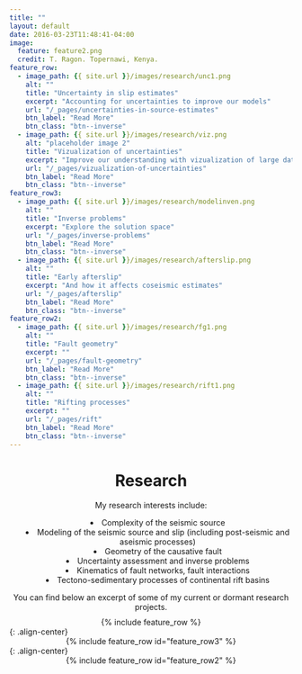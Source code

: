 ```yaml
---
title: ""
layout: default
date: 2016-03-23T11:48:41-04:00
image:
  feature: feature2.png
  credit: T. Ragon. Topernawi, Kenya.
feature_row:
  - image_path: {{ site.url }}/images/research/unc1.png
    alt: ""
    title: "Uncertainty in slip estimates"
    excerpt: "Accounting for uncertainties to improve our models"
    url: "/_pages/uncertainties-in-source-estimates"
    btn_label: "Read More"
    btn_class: "btn--inverse"
  - image_path: {{ site.url }}/images/research/viz.png
    alt: "placeholder image 2"
    title: "Vizualization of uncertainties"
    excerpt: "Improve our understanding with vizualization of large datasets"
    url: "/_pages/vizualization-of-uncertainties"
    btn_label: "Read More"
    btn_class: "btn--inverse"
feature_row3:
  - image_path: {{ site.url }}/images/research/modelinven.png
    alt: ""
    title: "Inverse problems"
    excerpt: "Explore the solution space"
    url: "/_pages/inverse-problems"
    btn_label: "Read More"
    btn_class: "btn--inverse"
  - image_path: {{ site.url }}/images/research/afterslip.png
    alt: ""
    title: "Early afterslip"
    excerpt: "And how it affects coseismic estimates"
    url: "/_pages/afterslip"
    btn_label: "Read More"
    btn_class: "btn--inverse"
feature_row2:
  - image_path: {{ site.url }}/images/research/fg1.png
    alt: ""
    title: "Fault geometry"
    excerpt: ""
    url: "/_pages/fault-geometry"
    btn_label: "Read More"
    btn_class: "btn--inverse"
  - image_path: {{ site.url }}/images/research/rift1.png
    alt: ""
    title: "Rifting processes"
    excerpt: ""
    url: "/_pages/rift"
    btn_label: "Read More"
    btn_class: "btn--inverse"
---
```


<center>
<h1> Research </h1>
</center>

<center>
My research interests include:  
</center>
<ul style="text-align:center; list-style-position:inside;">
  <li>Complexity of the seismic source </li>
  <li>Modeling of the seismic source and slip (including post-seismic and aseismic processes)  </li>
  <li>Geometry of the causative fault</li>
  <li> Uncertainty assessment and inverse problems   </li>
  <li> Kinematics of fault networks, fault interactions </li>
  <li> Tectono-sedimentary processes of continental rift basins  </li>
</ul>

<center>
You can find below an excerpt of some of my current or dormant research projects.
</center>

<br style="line-height: 10px" />

<center>
{% include feature_row %}
</center>
{: .align-center}

<center>
{% include feature_row id="feature_row3" %}
</center>
{: .align-center}

<center>
{% include feature_row id="feature_row2" %}
</center>
